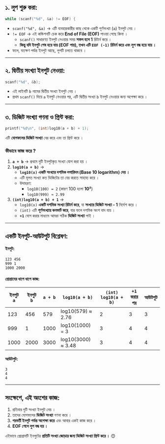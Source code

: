 ## **১. লুপ শুরু করা:**  
```c
while (scanf("%d", &a) != EOF) {
```
- `scanf("%d", &a)` → এটি ব্যবহারকারীর কাছ থেকে একটি পূর্ণসংখ্যা (`a`) ইনপুট নেয় ।  
- `!= EOF` → এই কন্ডিশনটি চেক করে **End of File (EOF)** পাওয়া গেছে কিনা ।  
  - `scanf()` সাধারণত ইনপুট নেওয়ার সময় **সফল হলে 1** রিটার্ন করে ।  
  - **কিন্তু যদি ইনপুট শেষ হয়ে যায় (EOF পায়), তখন এটি `EOF (-1)` রিটার্ন করে এবং লুপ বন্ধ হয়ে যায় ।**  
- ফলে, যতক্ষণ পর্যন্ত ইনপুট আছে, লুপটি চলতে থাকবে ।

---

## **২. দ্বিতীয় সংখ্যা ইনপুট নেওয়া:**  
```c
scanf("%d", &b);
```
- এই লাইনটি `b` নামের দ্বিতীয় সংখ্যা ইনপুট নেয় ।  
- প্রথম `scanf()` দিয়ে `a` ইনপুট নেওয়ার পর, এটি দ্বিতীয় সংখ্যা `b` ইনপুট নেওয়ার জন্য অপেক্ষা করে ।

---

## **৩. ডিজিট সংখ্যা গণনা ও প্রিন্ট করা:**  
```c
printf("%d\n", (int)log10(a + b) + 1);
```
এটি **যোগফলের ডিজিট সংখ্যা** বের করে এবং তা প্রিন্ট করে ।  

### **কীভাবে কাজ করে ?**
1. **`a + b`** → প্রথমে দুটি ইনপুটকৃত সংখ্যা যোগ করা হয় ।  
2. **`log10(a + b)`** →  
   - **`log10(x)` একটি সংখ্যার দশমিক লগারিদম (Base 10 logarithm) দেয় ।**  
   - এটি মূলত সংখ্যা কত ডিজিটের তা বের করতে সাহায্য করে ।  
   - উদাহরণ:  
     - `log10(100) = 2` (কারণ 100 হলো **10²**)  
     - `log10(999) ≈ 2.99`  
3. **`(int)log10(a + b) + 1`** →  
   - `log10(x)` **একটি দশমিক সংখ্যা রিটার্ন করে**, যা **সংখ্যার ডিজিট সংখ্যা - 1** নির্দেশ করে ।  
   - `(int)` এটি **পূর্ণসংখ্যায় কনভার্ট করে**, যার ফলে দশমিক অংশ বাদ যায় ।  
   - **`+1`** যোগ করার মাধ্যমে আমরা সঠিক **ডিজিট সংখ্যা** পাই ।  

---

## **একটি ইনপুট-আউটপুট বিশ্লেষণ:**

#### **ইনপুট:**  
```
123 456
999 1
1000 2000
```
#### **প্রোগ্রামের ধাপে ধাপে কাজ:**  

| ইনপুট `a` | ইনপুট `b` | `a + b` | `log10(a + b)` | `(int) log10(a + b)` | `+1` করার পর | আউটপুট |
|-----------|-----------|---------|----------------|----------------------|--------------|---------|
| 123       | 456       | 579     | log10(579) ≈ 2.76 | 2 | 3 | 3 |
| 999       | 1         | 1000    | log10(1000) = 3  | 3 | 4 | 4 |
| 1000      | 2000      | 3000    | log10(3000) ≈ 3.48 | 3 | 4 | 4 |

#### **আউটপুট:**  
```
3
4
4
```

---

## **সংক্ষেপে, এই অংশের কাজ:**  
1. প্রতিবার দুটি সংখ্যা ইনপুট নেয় ।  
2. তাদের যোগফলের **ডিজিট সংখ্যা** গণনা করে ।  
3. **পরবর্তী ইনপুট পর্যন্ত অপেক্ষা করে** এবং আবার একই কাজ করে ।  
4. **EOF পেলে লুপ বন্ধ হয় ।**  

এইভাবে প্রোগ্রামটি ইনপুটের **প্রতিটি সংখ্যা জোড়ার জন্য ডিজিট সংখ্যা প্রিন্ট করে ।** 😊